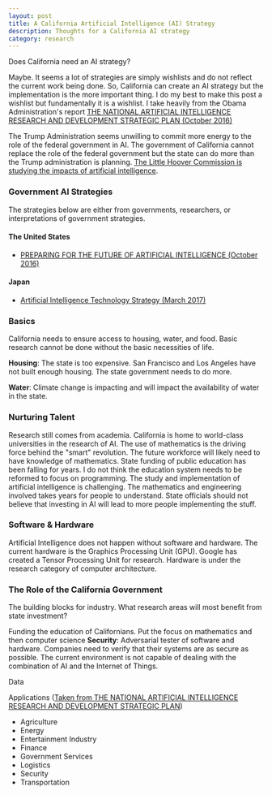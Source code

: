 ```yaml
---
layout: post
title: A California Artificial Intelligence (AI) Strategy
description: Thoughts for a California AI strategy
category: research
---
```


Does California need an AI strategy?

Maybe. It seems a lot of strategies are simply wishlists and do not reflect the current work being done. So, California can create an AI strategy but the implementation is the more important thing. I do my best to make this post a wishlist but fundamentally it is a wishlist. I take heavily from the Obama Administration's report [THE NATIONAL ARTIFICIAL INTELLIGENCE RESEARCH AND DEVELOPMENT STRATEGIC PLAN (October 2016)](https://obamawhitehouse.archives.gov/sites/default/files/whitehouse_files/microsites/ostp/NSTC/national_ai_rd_strategic_plan.pdf)

The Trump Administration seems unwilling to commit more energy to the role of the federal government in AI. The government of California cannot replace the role of the federal government but the state can do more than the Trump administration is planning.  [The Little Hoover Commission is studying the impacts of artificial intelligence](http://www.lhc.ca.gov/report/artificial-intelligence-applications-and-implications).

### Government AI Strategies
The strategies below are either from governments, researchers, or interpretations of government strategies.

#### The United States
- [PREPARING FOR THE FUTURE OF ARTIFICIAL INTELLIGENCE (October 2016)](https://obamawhitehouse.archives.gov/sites/default/files/whitehouse_files/microsites/ostp/NSTC/preparing_for_the_future_of_ai.pdf)

#### Japan
- [Artificial Intelligence Technology Strategy (March 2017)](http://www.nedo.go.jp/content/100865202.pdf)

### Basics

California needs to ensure access to housing, water, and food. Basic research cannot be done without the basic necessities of life.

**Housing**: The state is too expensive. San Francisco and Los Angeles have not built enough housing. The state government needs to do more. 

**Water**: Climate change is impacting and will impact the availability of water in the state.

### Nurturing Talent

Research still comes from academia.  California is home to world-class universities in the research of AI. The use of mathematics is the driving force behind the "smart" revolution. The future workforce will likely need to have knowledge of mathematics. State funding of public education has been falling for years. I do not think the education system needs to be reformed to focus on programming. The study and implementation of artificial intelligence is challenging. The mathematics and engineering involved takes years for people to understand. State officials should not believe that investing in AI will lead to more people implementing the stuff. 

### Software & Hardware

Artificial Intelligence does not happen without software and hardware. The current hardware is the Graphics Processing Unit (GPU). Google has created a Tensor Processing Unit for research. Hardware is under the research category of computer architecture. 

### The Role of the California Government
The building blocks for industry. What research areas will most benefit from state investment?

Funding the education of Californians.
Put the focus on mathematics and then computer science
**Security**: Adversarial tester of software and hardware. Companies need to verify that their systems are as secure as possible. The current environment is not capable of dealing with the combination of AI and the Internet of Things.

Data


Applications ([Taken from THE NATIONAL ARTIFICIAL INTELLIGENCE RESEARCH AND DEVELOPMENT STRATEGIC PLAN](https://obamawhitehouse.archives.gov/sites/default/files/whitehouse_files/microsites/ostp/NSTC/national_ai_rd_strategic_plan.pdf))
- Agriculture
- Energy
- Entertainment Industry
- Finance
- Government Services
- Logistics
- Security
- Transportation

